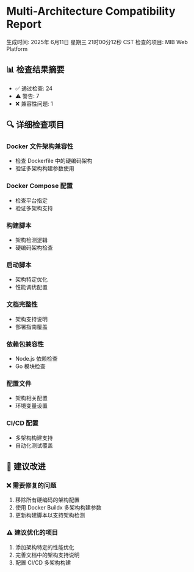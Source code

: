 # Multi-Architecture Compatibility Report

生成时间: 2025年 6月11日 星期三 21时00分12秒 CST
检查的项目: MIB Web Platform

## 📊 检查结果摘要

- ✅ 通过检查: 24
- ⚠️  警告: 7
- ❌ 兼容性问题: 1

## 🔍 详细检查项目

### Docker 文件架构兼容性
- 检查 Dockerfile 中的硬编码架构
- 验证多架构构建参数使用

### Docker Compose 配置
- 检查平台指定
- 验证多架构支持

### 构建脚本
- 架构检测逻辑
- 硬编码架构检查

### 启动脚本
- 架构特定优化
- 性能调优配置

### 文档完整性
- 架构支持说明
- 部署指南覆盖

### 依赖包兼容性
- Node.js 依赖检查
- Go 模块检查

### 配置文件
- 架构相关配置
- 环境变量设置

### CI/CD 配置
- 多架构构建支持
- 自动化测试覆盖

## 🎯 建议改进

### ❌ 需要修复的问题

1. 移除所有硬编码的架构配置
2. 使用 Docker Buildx 多架构构建参数
3. 更新构建脚本以支持架构检测

### ⚠️ 建议优化的项目

1. 添加架构特定的性能优化
2. 完善文档中的架构支持说明
3. 配置 CI/CD 多架构构建

